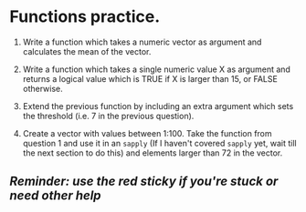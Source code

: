 
# Functions practice.

1. Write a function which takes a numeric vector as argument and calculates the mean of the vector.

2. Write a function which takes a single numeric value X as argument and returns a logical value which is TRUE if X is larger than 15, or FALSE otherwise.

3. Extend the previous function by including an extra argument which sets the threshold (i.e. 7 in the previous question).

4. Create a vector with values between 1:100. Take the function from question 1 and use it in an `sapply` (If I haven't covered `sapply` yet, wait till the next section to do this) and elements larger than 72 in the vector.

*Reminder: use the red sticky if you're stuck or need other help*
---